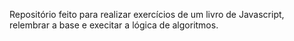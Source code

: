 Repositório feito para realizar exercícios de um livro de Javascript, relembrar a base e execitar a lógica de algoritmos.

